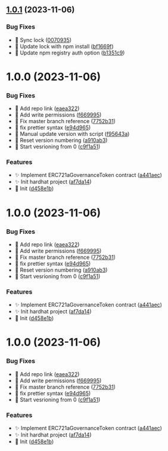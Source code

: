 ## [1.0.1](https://github.com/SpiralOutDotEu/ERC721aGovernanceToken/compare/v1.0.0...v1.0.1) (2023-11-06)


### Bug Fixes

* :bug: Sync lock ([0070935](https://github.com/SpiralOutDotEu/ERC721aGovernanceToken/commit/00709356f2c82f627765495e63461b1229d6f84c))
* :bug: Update lock with npm install ([bf1669f](https://github.com/SpiralOutDotEu/ERC721aGovernanceToken/commit/bf1669f9be01d866cf74eccdaa22d6a6e0f4e0e1))
* :bug: Update npm registry auth option ([b1351c9](https://github.com/SpiralOutDotEu/ERC721aGovernanceToken/commit/b1351c986387afa430e234b445f13713415d8620))

# 1.0.0 (2023-11-06)


### Bug Fixes

* :bug: Add repo link ([eaea322](https://github.com/SpiralOutDotEu/ERC721aGovernanceToken/commit/eaea322c5b481ebda0ccb6c2717053a23798da5c))
* :bug: Add write permissions ([f669995](https://github.com/SpiralOutDotEu/ERC721aGovernanceToken/commit/f6699957a8701dc5fc303418a7a63771503a178a))
* :bug: Fix master branch reference ([7752b31](https://github.com/SpiralOutDotEu/ERC721aGovernanceToken/commit/7752b31e8bf87906aaf99a3e3ffd55cdb096780f))
* :bug: fix prettier syntax ([e94d965](https://github.com/SpiralOutDotEu/ERC721aGovernanceToken/commit/e94d965ff93d169919edd2750d00ab929af23294))
* :bug: Manual update version with script ([f95643a](https://github.com/SpiralOutDotEu/ERC721aGovernanceToken/commit/f95643a42e45e068d9a4600d8b68e75a5fed0208))
* :bug: Reset version numbering ([a910ab3](https://github.com/SpiralOutDotEu/ERC721aGovernanceToken/commit/a910ab3ebb4358ed35762574142d3766ae232dc9))
* :bug: Start vesrioning from 0 ([c9f1a51](https://github.com/SpiralOutDotEu/ERC721aGovernanceToken/commit/c9f1a51dba5dc0380491c3c815b1a91ae74ebdbd))


### Features

* :sparkles: Implement ERC721aGovernanceToken contract ([a441aec](https://github.com/SpiralOutDotEu/ERC721aGovernanceToken/commit/a441aec1327bf9ae04034c05f720d90818296b35))
* :sparkles: Init hardhat project ([af7da14](https://github.com/SpiralOutDotEu/ERC721aGovernanceToken/commit/af7da1443577a4c88506791434b958ced737e771))
* :tada: Init ([d458e1b](https://github.com/SpiralOutDotEu/ERC721aGovernanceToken/commit/d458e1b59648a801e2af8ddc2c3cd7b8f6fdd58a))

# 1.0.0 (2023-11-06)


### Bug Fixes

* :bug: Add repo link ([eaea322](https://github.com/SpiralOutDotEu/ERC721aGovernanceToken/commit/eaea322c5b481ebda0ccb6c2717053a23798da5c))
* :bug: Add write permissions ([f669995](https://github.com/SpiralOutDotEu/ERC721aGovernanceToken/commit/f6699957a8701dc5fc303418a7a63771503a178a))
* :bug: Fix master branch reference ([7752b31](https://github.com/SpiralOutDotEu/ERC721aGovernanceToken/commit/7752b31e8bf87906aaf99a3e3ffd55cdb096780f))
* :bug: fix prettier syntax ([e94d965](https://github.com/SpiralOutDotEu/ERC721aGovernanceToken/commit/e94d965ff93d169919edd2750d00ab929af23294))
* :bug: Reset version numbering ([a910ab3](https://github.com/SpiralOutDotEu/ERC721aGovernanceToken/commit/a910ab3ebb4358ed35762574142d3766ae232dc9))
* :bug: Start vesrioning from 0 ([c9f1a51](https://github.com/SpiralOutDotEu/ERC721aGovernanceToken/commit/c9f1a51dba5dc0380491c3c815b1a91ae74ebdbd))


### Features

* :sparkles: Implement ERC721aGovernanceToken contract ([a441aec](https://github.com/SpiralOutDotEu/ERC721aGovernanceToken/commit/a441aec1327bf9ae04034c05f720d90818296b35))
* :sparkles: Init hardhat project ([af7da14](https://github.com/SpiralOutDotEu/ERC721aGovernanceToken/commit/af7da1443577a4c88506791434b958ced737e771))
* :tada: Init ([d458e1b](https://github.com/SpiralOutDotEu/ERC721aGovernanceToken/commit/d458e1b59648a801e2af8ddc2c3cd7b8f6fdd58a))

# 1.0.0 (2023-11-06)


### Bug Fixes

* :bug: Add repo link ([eaea322](https://github.com/SpiralOutDotEu/ERC721aGovernanceToken/commit/eaea322c5b481ebda0ccb6c2717053a23798da5c))
* :bug: Add write permissions ([f669995](https://github.com/SpiralOutDotEu/ERC721aGovernanceToken/commit/f6699957a8701dc5fc303418a7a63771503a178a))
* :bug: Fix master branch reference ([7752b31](https://github.com/SpiralOutDotEu/ERC721aGovernanceToken/commit/7752b31e8bf87906aaf99a3e3ffd55cdb096780f))
* :bug: fix prettier syntax ([e94d965](https://github.com/SpiralOutDotEu/ERC721aGovernanceToken/commit/e94d965ff93d169919edd2750d00ab929af23294))
* :bug: Start vesrioning from 0 ([c9f1a51](https://github.com/SpiralOutDotEu/ERC721aGovernanceToken/commit/c9f1a51dba5dc0380491c3c815b1a91ae74ebdbd))


### Features

* :sparkles: Implement ERC721aGovernanceToken contract ([a441aec](https://github.com/SpiralOutDotEu/ERC721aGovernanceToken/commit/a441aec1327bf9ae04034c05f720d90818296b35))
* :sparkles: Init hardhat project ([af7da14](https://github.com/SpiralOutDotEu/ERC721aGovernanceToken/commit/af7da1443577a4c88506791434b958ced737e771))
* :tada: Init ([d458e1b](https://github.com/SpiralOutDotEu/ERC721aGovernanceToken/commit/d458e1b59648a801e2af8ddc2c3cd7b8f6fdd58a))
